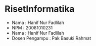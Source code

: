 # RisetInformatika
<ul>
  <li>Nama : Hanif Nur Fadlilah</li>
  <li>NPM : 20081010231</li>
  <li>Nama : Hanif Nur Fadlilah</li>
  <li>Dosen Pengampu : Pak Basuki Rahmat</li>
</ul>

